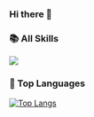 ### Hi there 👋

### 📚 All Skills

![](https://skillicons.dev/icons?perline=15&i=github,gitlab,git,vscode,vim,js,html,css,c,nodejs,python,java,vue,mysql,md,aws,linux,bash,docker)

### 🦁 Top Languages

[![Top Langs](https://github-readme-stats.vercel.app/api/top-langs/?username=grace0950&layout=compact)](https://github.com/anuraghazra/github-readme-stats)
